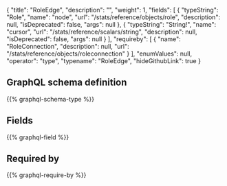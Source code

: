 {
  "title": "RoleEdge",
  "description": "",
  "weight": 1,
  "fields": [
    {
      "typeString": "Role",
      "name": "node",
      "url": "/stats/reference/objects/role",
      "description": null,
      "isDeprecated": false,
      "args": null
    },
    {
      "typeString": "String!",
      "name": "cursor",
      "url": "/stats/reference/scalars/string",
      "description": null,
      "isDeprecated": false,
      "args": null
    }
  ],
  "requireby": [
    {
      "name": "RoleConnection",
      "description": null,
      "url": "/stats/reference/objects/roleconnection"
    }
  ],
  "enumValues": null,
  "operator": "type",
  "typename": "RoleEdge",
  "hideGithubLink": true
}
## GraphQL schema definition

{{% graphql-schema-type %}}

## Fields

{{% graphql-field %}}

## Required by

{{% graphql-require-by %}}
